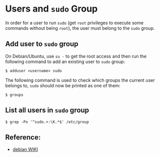 # Users and `sudo` Group

In order for a user to run `sudo` (get `root` privileges to execute some commands without being `root`), the user must belong to the `sudo` group. 

## Add user to `sudo` group

On Debian/Ubuntu, use `su -` to get the root access and then run the following command to add an existing user to `sudo` group:
 
```console
$ adduser <username> sudo
```

The following command is used to check which groups the current user belongs to, `sudo` should now be printed as one of them:

```console
$ groups
```

## List all users in `sudo` group

```console
$ grep -Po '^sudo.+:\K.*$' /etc/group
```

## Reference:

* [debian WIKI](https://wiki.debian.org/sudo)
